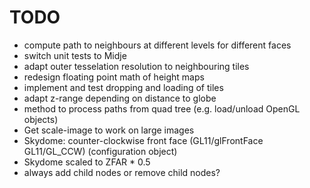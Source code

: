 # TODO

* compute path to neighbours at different levels for different faces
* switch unit tests to Midje
* adapt outer tesselation resolution to neighbouring tiles
* redesign floating point math of height maps
* implement and test dropping and loading of tiles
* adapt z-range depending on distance to globe
* method to process paths from quad tree (e.g. load/unload OpenGL objects)
* Get scale-image to work on large images
* Skydome: counter-clockwise front face (GL11/glFrontFace GL11/GL\_CCW) (configuration object)
* Skydome scaled to ZFAR * 0.5
* always add child nodes or remove child nodes?
